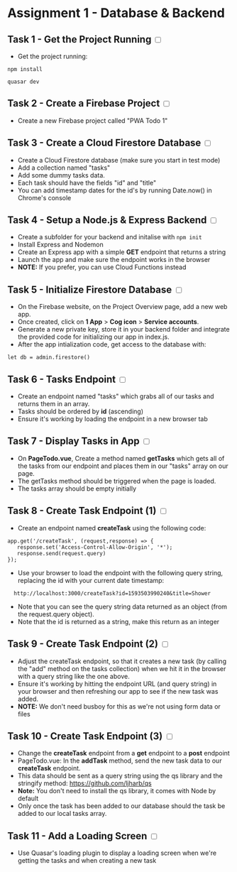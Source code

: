 # Assignment 1 - Database & Backend


## Task 1 - Get the Project Running <input type="checkbox">
- Get the project running:
```
npm install
```
```
quasar dev
```

## Task 2 - Create a Firebase Project <input type="checkbox">

- Create a new Firebase project called "PWA Todo 1"

## Task 3 - Create a Cloud Firestore Database <input type="checkbox">

- Create a Cloud Firestore database (make sure you start in test mode)
- Add a collection named "tasks"
- Add some dummy tasks data.
- Each task should have the fields "id" and "title"
- You can add timestamp dates for the id's by running Date.now() in Chrome's console

## Task 4 - Setup a Node.js & Express Backend <input type="checkbox">

- Create a subfolder for your backend and initalise with `npm init`
- Install Express and Nodemon
- Create an Express app with a simple **GET** endpoint that returns a string
- Launch the app and make sure the endpoint works in the browser
- **NOTE:** If you prefer, you can use Cloud Functions instead

## Task 5 - Initialize Firestore Database <input type="checkbox">

- On the Firebase website, on the Project Overview page, add a new web app.
- Once created, click on **1 App** > **Cog icon** > **Service accounts**.
- Generate a new private key, store it in your backend folder and integrate the provided code for initializing our app in index.js.
- After the app intialization code, get access to the database with:
```
let db = admin.firestore()
```

## Task 6 - Tasks Endpoint <input type="checkbox">

- Create an endpoint named "tasks" which grabs all of our tasks and returns them in an array.
- Tasks should be ordered by **id** (ascending)
- Ensure it's working by loading the endpoint in a new browser tab

## Task 7 - Display Tasks in App <input type="checkbox">

- On **PageTodo.vue**, Create a method named **getTasks** which gets all of the tasks from our endpoint and places them in our "tasks" array on our page.
- The getTasks method should be triggered when the page is loaded.
- The tasks array should be empty initially

## Task 8 - Create Task Endpoint (1) <input type="checkbox">

- Create an endpoint named **createTask** using the following code:
```
app.get('/createTask', (request,response) => {
   response.set('Access-Control-Allow-Origin', '*');
   response.send(request.query)
});
```
- Use your browser to load the endpoint with the following query string, replacing the id with your current date timestamp:
```
  http://localhost:3000/createTask?id=1593503990240&title=Shower
```
- Note that you can see the query string data returned as an object (from the request.query object).
- Note that the id is returned as a string, make this return as an integer

## Task 9 - Create Task Endpoint (2) <input type="checkbox">

- Adjust the createTask endpoint, so that it creates a new task (by calling the "add" method on the tasks collection) when we hit it in the browser with a query string like the one above.
- Ensure it's working by hitting the endpoint URL (and query string) in your browser and then refreshing our app to see if the new task was added.
- **NOTE:** We don't need busboy for this as we're not using form data or files 

## Task 10 - Create Task Endpoint (3) <input type="checkbox">

- Change the **createTask** endpoint from a **get** endpoint to a **post** endpoint
- PageTodo.vue: In the **addTask** method, send the new task data to our **createTask** endpoint.
- This data should be sent as a query string using the qs library and the stringify method: https://github.com/ljharb/qs
- **Note:** You don't need to install the qs library, it comes with Node by default
- Only once the task has been added to our database should the task be added to our local tasks array.

## Task 11 - Add a Loading Screen <input type="checkbox">

- Use Quasar's loading plugin to display a loading screen when we're getting the tasks and when creating a new task